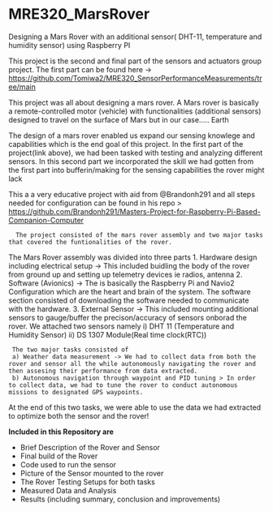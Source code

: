 # MRE320_MarsRover
Designing a Mars Rover with an additional sensor( DHT-11, temperature and humidity sensor) using Raspberry PI

  This project is the second and final part of the sensors and actuators group project. 
The first part can be found here -> https://github.com/Tomiwa2/MRE320_SensorPerformanceMeasurements/tree/main

   This project was all about designing a mars rover.  A Mars rover is basically a remote-controlled motor (vehicle) with functionalities (additional sensors)  designed to travel on the surface of Mars but in our case….. Earth
   
The design of a mars rover enabled us expand our sensing knowlege and capabilities which is the end goal of this project. In the first part of the project(link above), we had been tasked with testing and analyzing different sensors. In this second part we incorporated the skill we had gotten from the first part into bufferin/making for the sensing capabilities the rover might lack

   This a a very educative project with aid from @Brandonh291 and all steps needed for configuration can be found in his repo > https://github.com/Brandonh291/Masters-Project-for-Raspberry-Pi-Based-Companion-Computer 

      The project consisted of the mars rover assembly and two major tasks that covered the funtionalities of the rover.
      
The  Mars Rover assembly was divided into three parts 
    1. Hardware design including electrical setup -> This included buidling the body of the rover from ground up and setting up telemetry devices ie radios, antenna
    2. Software (Avionics) -> The is basically the Raspberry Pi and Navio2 Configuration which are the heart and brain of the system. The software section consisted of downloading the software needed to communicate with the hardware.
    3. External Sensor -> This included mounting additional sensors to gauge/buffer the precison/accuracy of sensors onborad the rover. We attached two sensors namely
     i) DHT 11 (Temperature and Humidity Sensor)
     ii) DS 1307 Module(Real time clock(RTC))

     The two major tasks consisted of
     a) Weather data measurement -> We had to collect data from both the rover and sensor all the while autonomously navigating the rover and then assesing their performance from data extracted.
     b) Autonomous navigation through waypoint and PID tuning > In order to collect data, we had to tune the rover to conduct autonomous  missions to designated GPS waypoints.

At the end of this two tasks, we were able to use the data we had extracted to optimize both the sensor and the rover!

**Included in this Repository are**

-  Brief Description of the Rover and Sensor
-  Final build of the Rover
-  Code used to run the sensor
-  Picture of the Sensor mounted to the rover
-  The Rover Testing Setups for both tasks
-  Measured Data and Analysis
-  Results (including summary, conclusion and improvements)


